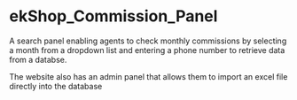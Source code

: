 # ekShop_Commission_Panel
A search panel enabling agents to check monthly commissions by  selecting a month from a dropdown list and entering a phone number to retrieve data from a databse.

The website also has an admin panel that allows them to import an excel file directly into the database
